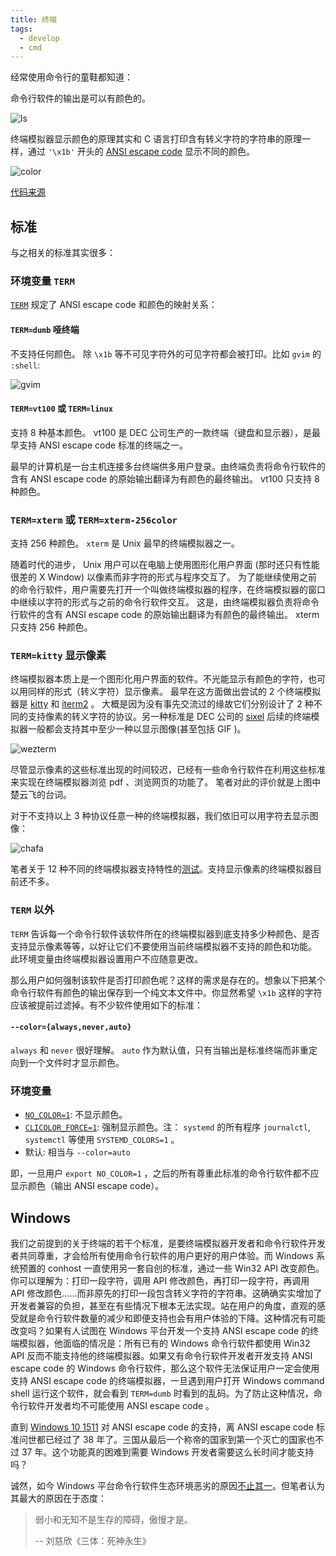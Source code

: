 ```yaml
---
title: 终端
tags:
  - develop
  - cmd
---
```


经常使用命令行的童鞋都知道：

命令行软件的输出是可以有颜色的。

![ls](https://github.com/Freed-Wu/Freed-Wu.github.io/assets/32936898/200da095-8a65-46e7-911e-b0cc5d62481f)

终端模拟器显示颜色的原理其实和 C 语言打印含有转义字符的字符串的原理一样，通过 `'\x1b'` 开头的 [ANSI escape code](https://en.wikipedia.org/wiki/ANSI_escape_code) 显示不同的颜色。

![color](https://github.com/Freed-Wu/Freed-Wu.github.io/assets/32936898/c442034e-99da-4f63-8edb-4c6a0c524113)

[代码来源](https://bixense.com/clicolors/)

## 标准

与之相关的标准其实很多：

### 环境变量 `TERM`

[`TERM`](https://man7.org/linux/man-pages/man7/term.7.html) 规定了 ANSI escape code 和颜色的映射关系：

#### `TERM=dumb` 哑终端

不支持任何颜色。 除 `\x1b` 等不可见字符外的可见字符都会被打印。比如 `gvim` 的 `:shell`:

![gvim](https://github.com/Freed-Wu/Freed-Wu.github.io/assets/32936898/cd2c5ec9-9500-4bff-aea6-75c0979364d4)

#### `TERM=vt100` 或 `TERM=linux`

支持 8 种基本颜色。 vt100 是 DEC 公司生产的一款终端（键盘和显示器），是最早支持 ANSI escape code 标准的终端之一。

最早的计算机是一台主机连接多台终端供多用户登录。由终端负责将命令行软件的含有 ANSI escape code 的原始输出翻译为有颜色的最终输出。
vt100 只支持 8 种颜色。

### `TERM=xterm` 或 `TERM=xterm-256color`

支持 256 种颜色。 `xterm` 是 Unix 最早的终端模拟器之一。

随着时代的进步， Unix 用户可以在电脑上使用图形化用户界面 (那时还只有性能很差的 X Window) 以像素而非字符的形式与程序交互了。
为了能继续使用之前的命令行软件，用户需要先打开一个叫做终端模拟器的程序，在终端模拟器的窗口中继续以字符的形式与之前的命令行软件交互。
这是，由终端模拟器负责将命令行软件的含有 ANSI escape code 的原始输出翻译为有颜色的最终输出。 xterm 只支持 256 种颜色。

### `TERM=kitty` 显示像素

终端模拟器本质上是一个图形化用户界面的软件。不光能显示有颜色的字符，也可以用同样的形式（转义字符）显示像素。
最早在这方面做出尝试的 2 个终端模拟器是 [kitty](https://sw.kovidgoyal.net/kitty/) 和 [iterm2](https://iterm2.com/) 。
大概是因为没有事先交流过的缘故它们分别设计了 2 种不同的支持像素的转义字符的协议。另一种标准是 DEC 公司的 [sixel](https://en.wikipedia.org/wiki/Sixel)
后续的终端模拟器一般都会支持其中至少一种以显示图像(甚至包括 GIF )。

![wezterm](https://github.com/Freed-Wu/Freed-Wu.github.io/assets/32936898/536fa405-ee62-430a-8bab-96f6319abea7)

尽管显示像素的这些标准出现的时间较迟，已经有一些命令行软件在利用这些标准来实现在终端模拟器浏览 pdf 、浏览网页的功能了。
笔者对此的评价就是上图中楚云飞的台词。

对于不支持以上 3 种协议任意一种的终端模拟器，我们依旧可以用字符去显示图像：

![chafa](https://github.com/Freed-Wu/Freed-Wu.github.io/assets/32936898/13b895db-2671-4a08-960a-ad41313ef66c)

笔者关于 12 种不同的终端模拟器支持特性的[测试](https://freed-wu.github.io/2023/10/01/terminal-emulator.html)。支持显示像素的终端模拟器目前还不多。

### `TERM` 以外

`TERM` 告诉每一个命令行软件该软件所在的终端模拟器到底支持多少种颜色、是否支持显示像素等等，以好让它们不要使用当前终端模拟器不支持的颜色和功能。
此环境变量由终端模拟器设置用户不应随意更改。

那么用户如何强制该软件是否打印颜色呢？这样的需求是存在的。想象以下把某个命令行软件有颜色的输出保存到一个纯文本文件中。你显然希望 `\x1b` 这样的字符应该被提前过滤掉。有不少软件使用如下的标准：

#### `--color={always,never,auto}`

`always` 和 `never` 很好理解。 `auto` 作为默认值，只有当输出是标准终端而非重定向到一个文件时才显示颜色。

### 环境变量

- [`NO_COLOR=1`](https://no-color.org/): 不显示颜色。
- [`CLICOLOR_FORCE=1`](https://bixense.com/clicolors/): 强制显示颜色。注： `systemd` 的所有程序 `journalctl`, `systemctl` 等使用 `SYSTEMD_COLORS=1` 。
- 默认: 相当与 `--color=auto`

即，一旦用户 `export NO_COLOR=1` ，之后的所有尊重此标准的命令行软件都不应显示颜色（输出 ANSI escape code）。

## Windows

我们之前提到的关于终端的若干个标准，是要终端模拟器开发者和命令行软件开发者共同尊重，才会给所有使用命令行软件的用户更好的用户体验。而 Windows 系统预置的 conhost 一直使用另一套自创的标准，通过一些 Win32 API 改变颜色。你可以理解为：打印一段字符，调用 API 修改颜色，再打印一段字符，再调用 API 修改颜色……而非原先的打印一段包含转义字符的字符串。这确确实实增加了开发者兼容的负担，甚至在有些情况下根本无法实现。站在用户的角度，直观的感受就是命令行软件数量的减少和即便支持也会有用户体验的下降。这种情况有可能改变吗？如果有人试图在 Windows 平台开发一个支持 ANSI escape code 的终端模拟器，他面临的情况是：所有已有的 Windows 命令行软件都使用 Win32 API 反而不能支持他的终端模拟器。如果又有命令行软件开发者开发支持 ANSI escape code 的 Windows 命令行软件，那么这个软件无法保证用户一定会使用支持 ANSI escape code 的终端模拟器，一旦遇到用户打开 Windows command shell 运行这个软件，就会看到 `TERM=dumb` 时看到的乱码。为了防止这种情况，命令行软件开发者均不可能使用 ANSI escape code 。

直到 [Windows 10 1511](https://www.reddit.com/r/Windows10/comments/44czox/windows_10_v1511_adds_support_for_ansi_escape/) 对 ANSI escape code 的支持，离 ANSI escape code 标准问世都已经过了 38 年了。三国从最后一个称帝的国家到第一个灭亡的国家也不过 37 年。这个功能真的困难到需要 Windows 开发者需要这么长时间才能支持吗？

诚然，如今 Windows 平台命令行软件生态环境恶劣的原因[不止其一](https://freed-wu.github.io/2023/11/01/windows-develop.html)。但笔者认为其最大的原因在于态度：

> 弱小和无知不是生存的障碍，傲慢才是。
>
> -- 刘慈欣《三体：死神永生》
